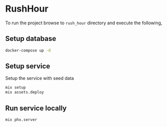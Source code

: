 # RushHour

To run the project browse to `rush_hour` directory and execute the following,

## Setup database

```sh
docker-compose up -d
```

## Setup service

Setup the service with seed data

```sh
mix setup
mix assets.deploy
```


## Run service locally

```sh
mix phx.server
```
